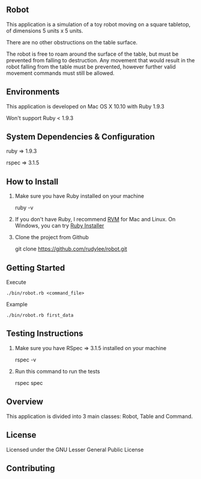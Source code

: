 ## Robot

This application is a simulation of a toy robot moving on a square tabletop, of dimensions 5 units x 5 units.

There are no other obstructions on the table surface.

The robot is free to roam around the surface of the table, but must be prevented from falling to destruction. Any movement that would result in the robot falling from the table must be prevented, however further valid movement commands must still be allowed.

## Environments

This application is developed on Mac OS X 10.10 with Ruby 1.9.3

Won't support Ruby < 1.9.3

## System Dependencies & Configuration

ruby => 1.9.3 

rspec => 3.1.5

## How to Install

1. Make sure you have Ruby installed on your machine


    ruby -v

2. If you don't have Ruby, I recommend [RVM](http://rvm.io/) for Mac and Linux. On Windows, you can try [Ruby Installer](http://rubyinstaller.org/)

3. Clone the project from Github


    git clone https://github.com/rudylee/robot.git

## Getting Started

Execute

    ./bin/robot.rb <command_file>

Example
  
    ./bin/robot.rb first_data

## Testing Instructions

1. Make sure you have RSpec => 3.1.5 installed on your machine


    rspec -v

2. Run this command to run the tests
  

    rspec spec

## Overview

This application is divided into 3 main classes: Robot, Table and Command.

## License

Licensed under the GNU Lesser General Public License

## Contributing


